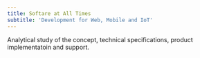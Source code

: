 ```yaml
---
title: Softare at All Times
subtitle: 'Development for Web, Mobile and IoT'
---
```

Analytical study of the concept, technical specifications, product implementatoin and support.
